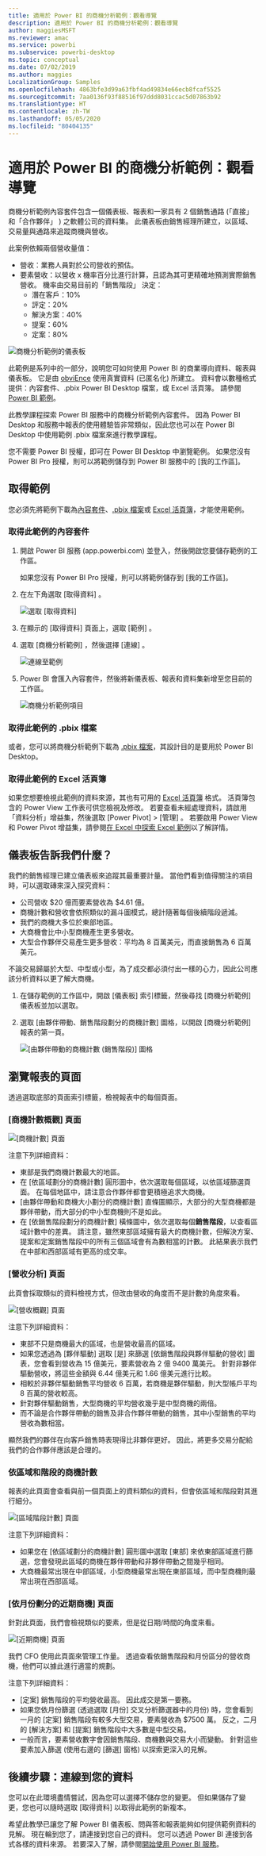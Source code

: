 ```yaml
---
title: 適用於 Power BI 的商機分析範例：觀看導覽
description: 適用於 Power BI 的商機分析範例：觀看導覽
author: maggiesMSFT
ms.reviewer: amac
ms.service: powerbi
ms.subservice: powerbi-desktop
ms.topic: conceptual
ms.date: 07/02/2019
ms.author: maggies
LocalizationGroup: Samples
ms.openlocfilehash: 4863bfe3d99a63fbf4ad49834e66ecb8fcaf5525
ms.sourcegitcommit: 7aa0136f93f88516f97ddd8031ccac5d07863b92
ms.translationtype: HT
ms.contentlocale: zh-TW
ms.lasthandoff: 05/05/2020
ms.locfileid: "80404135"
---
```

# <a name="opportunity-analysis-sample-for-power-bi-take-a-tour"></a>適用於 Power BI 的商機分析範例：觀看導覽

商機分析範例內容套件包含一個儀表板、報表和一家具有 2 個銷售通路 (「直接」  和「合作夥伴」  ) 之軟體公司的資料集。 此儀表板由銷售經理所建立，以區域、交易量與通路來追蹤商機與營收。

此案例依賴兩個營收量值：

* 營收：業務人員對於公司營收的預估。
* 要素營收：以營收 x 機率百分比進行計算，且認為其可更精確地預測實際銷售營收。 機率由交易目前的「銷售階段」  決定：
  * 潛在客戶：10%  
  * 評定：20%  
  * 解決方案：40%  
  * 提案：60%  
  * 定案：80%

![商機分析範例的儀表板](media/sample-opportunity-analysis/opportunity1.png)

此範例是系列中的一部分，說明您可如何使用 Power BI 的商業導向資料、報表與儀表板。 它是由 [obviEnce](http://www.obvience.com/) 使用真實資料 (已匿名化) 所建立。 資料會以數種格式提供：內容套件、.pbix Power BI Desktop 檔案，或 Excel 活頁簿。 請參閱 [Power BI 範例](sample-datasets.md)。 

此教學課程探索 Power BI 服務中的商機分析範例內容套件。 因為 Power BI Desktop 和服務中報表的使用體驗皆非常類似，因此您也可以在 Power BI Desktop 中使用範例 .pbix 檔案來進行教學課程。 

您不需要 Power BI 授權，即可在 Power BI Desktop 中瀏覽範例。 如果您沒有 Power BI Pro 授權，則可以將範例儲存到 Power BI 服務中的 [我的工作區]。 

## <a name="get-the-sample"></a>取得範例

您必須先將範例下載為[內容套件](#get-the-content-pack-for-this-sample)、[.pbix 檔案](#get-the-pbix-file-for-this-sample)或 [Excel 活頁簿](#get-the-excel-workbook-for-this-sample)，才能使用範例。

### <a name="get-the-content-pack-for-this-sample"></a>取得此範例的內容套件

1. 開啟 Power BI 服務 (app.powerbi.com) 並登入，然後開啟您要儲存範例的工作區。 

    如果您沒有 Power BI Pro 授權，則可以將範例儲存到 [我的工作區]。

2. 在左下角選取 [取得資料]  。

    ![選取 [取得資料]](media/sample-datasets/power-bi-get-data.png)
3. 在顯示的 [取得資料]  頁面上，選取 [範例]  。

4. 選取 [商機分析範例]  ，然後選擇 [連線]  。  

   ![連線至範例](media/sample-opportunity-analysis/opportunity-connect.png)
5. Power BI 會匯入內容套件，然後將新儀表板、報表和資料集新增至您目前的工作區。

   ![商機分析範例項目](media/sample-opportunity-analysis/opportunity-entry.png)

### <a name="get-the-pbix-file-for-this-sample"></a>取得此範例的 .pbix 檔案

或者，您可以將商機分析範例下載為 [.pbix 檔案](https://download.microsoft.com/download/9/1/5/915ABCFA-7125-4D85-A7BD-05645BD95BD8/Opportunity%20Analysis%20Sample%20PBIX.pbix)，其設計目的是要用於 Power BI Desktop。

### <a name="get-the-excel-workbook-for-this-sample"></a>取得此範例的 Excel 活頁簿

如果您想要檢視此範例的資料來源，其也有可用的 [Excel 活頁簿](https://go.microsoft.com/fwlink/?LinkId=529782) 格式。 活頁簿包含的 Power View 工作表可供您檢視及修改。 若要查看未經處理資料，請啟用「資料分析」增益集，然後選取 [Power Pivot] > [管理]  。 若要啟用 Power View 和 Power Pivot 增益集，請參閱[在 Excel 中探索 Excel 範例](sample-datasets.md#explore-excel-samples-inside-excel)以了解詳情。

## <a name="what-is-our-dashboard-telling-us"></a>儀表板告訴我們什麼？
我們的銷售經理已建立儀表板來追蹤其最重要計量。 當他們看到值得關注的項目時，可以選取磚來深入探究資料：

- 公司營收 $20 億而要素營收為 $4.61 億。
- 商機計數和營收會依照類似的漏斗圖模式，總計隨著每個後續階段遞減。
- 我們的商機大多位於東部地區。
- 大商機會比中小型商機產生更多營收。
- 大型合作夥伴交易產生更多營收：平均為 8 百萬美元，而直接銷售為 6 百萬美元。

不論交易歸屬於大型、中型或小型，為了成交都必須付出一樣的心力，因此公司應該分析資料以更了解大商機。

1. 在儲存範例的工作區中，開啟 [儀表板]  索引標籤，然後尋找 [商機分析範例]  儀表板並加以選取。

2. 選取 [由夥伴帶動、銷售階段劃分的商機計數]  圖格，以開啟 [商機分析範例] 報表的第一頁。 

    ![[由夥伴帶動的商機計數 (銷售階段)] 圖格](media/sample-opportunity-analysis/opportunity2.png)

## <a name="explore-the-pages-in-the-report"></a>瀏覽報表的頁面

透過選取底部的頁面索引標籤，檢視報表中的每個頁面。

### <a name="opportunity-count-overview-page"></a>[商機計數概觀] 頁面
![[商機計數] 頁面](media/sample-opportunity-analysis/opportunity3.png)

注意下列詳細資料：
* 東部是我們商機計數最大的地區。  
* 在 [依區域劃分的商機計數]  圓形圖中，依次選取每個區域，以依區域篩選頁面。 在每個地區中，請注意合作夥伴都會更積極追求大商機。   
* [由夥伴帶動和商機大小劃分的商機計數]  直條圖顯示，大部分的大型商機都是夥伴帶動，而大部分的中小型商機則不是如此。
* 在 [依銷售階段劃分的商機計數]  橫條圖中，依次選取每個**銷售階段**，以查看區域計數中的差異。 請注意，雖然東部區域擁有最大的商機計數，但解決方案、提案和定案銷售階段中的所有三個區域會有為數相當的計數。 此結果表示我們在中部和西部區域有更高的成交率。

### <a name="revenue-analysis-page"></a>[營收分析] 頁面
此頁會採取類似的資料檢視方式，但改由營收的角度而不是計數的角度來看。  

![[營收概觀] 頁面](media/sample-opportunity-analysis/opportunity4.png)

注意下列詳細資料：
* 東部不只是商機最大的區域，也是營收最高的區域。  
* 如果您透過為 [夥伴驅動]  選取 [是]  來篩選 [依銷售階段與夥伴驅動的營收]  圖表，您會看到營收為 15 億美元，要素營收為 2 億 9400 萬美元。 針對非夥伴驅動營收，將這些金額與 6.44 億美元和 1.66 億美元進行比較。 
* 相較於非夥伴驅動銷售平均營收 6 百萬，若商機是夥伴驅動，則大型帳戶平均 8 百萬的營收較高。  
* 針對夥伴驅動銷售，大型商機的平均營收幾乎是中型商機的兩倍。  
* 而不論是合作夥伴帶動的銷售及非合作夥伴帶動的銷售，其中小型銷售的平均營收為數相當。   

顯然我們的夥伴在向客戶銷售時表現得比非夥伴更好。 因此，將更多交易分配給我們的合作夥伴應該是合理的。

### <a name="opportunity-count-by-region-and-stage"></a>依區域和階段的商機計數
報表的此頁面會查看與前一個頁面上的資料類似的資料，但會依區域和階段對其進行細分。 

![[區域階段計數] 頁面](media/sample-opportunity-analysis/opportunity5.png)

注意下列詳細資料：
* 如果您在 [依區域劃分的商機計數]  圓形圖中選取 [東部]  來依東部區域進行篩選，您會發現此區域的商機在夥伴帶動和非夥伴帶動之間幾乎相同。
* 大商機最常出現在中部區域，小型商機最常出現在東部區域，而中型商機則最常出現在西部區域。

### <a name="upcoming-opportunities-by-month-page"></a>[依月份劃分的近期商機] 頁面
針對此頁面，我們會檢視類似的要素，但是從日期/時間的角度來看。 
 
![[近期商機] 頁面](media/sample-opportunity-analysis/opportunity6.png)

我們 CFO 使用此頁面來管理工作量。 透過查看依銷售階段和月份區分的營收商機，他們可以據此進行適當的規劃。

注意下列詳細資料：
* [定案] 銷售階段的平均營收最高。 因此成交是第一要務。
* 如果您依月份篩選 (透過選取 [月份]  交叉分析篩選器中的月份) 時，您會看到一月的 [定案] 銷售階段有較多大型交易，要素營收為 $7500 萬。 反之，二月的 [解決方案] 和 [提案] 銷售階段中大多數是中型交易。
* 一般而言，要素營收數字會因銷售階段、商機數與交易大小而變動。 針對這些要素加入篩選 (使用右邊的 [篩選]  窗格) 以探索更深入的見解。

## <a name="next-steps-connect-to-your-data"></a>後續步驟：連線到您的資料
您可以在此環境盡情嘗試，因為您可以選擇不儲存您的變更。 但如果儲存了變更，您也可以隨時選取 [取得資料]  以取得此範例的新複本。

希望此教學已讓您了解 Power BI 儀表板、問與答和報表能夠如何提供範例資料的見解。 現在輪到您了，請連接到您自己的資料。 您可以透過 Power BI 連接到各式各樣的資料來源。 若要深入了解，請參閱[開始使用 Power BI 服務](service-get-started.md)。

